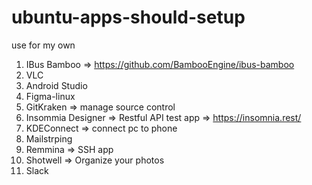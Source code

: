 # ubuntu-apps-should-setup
use for my own

1. IBus Bamboo => https://github.com/BambooEngine/ibus-bamboo
2. VLC
3. Android Studio
4. Figma-linux
5. GitKraken => manage source control
6. Insommia Designer => Restful API test app => https://insomnia.rest/
7. KDEConnect => connect pc to phone
8. Mailstrping
9. Remmina => SSH app
10. Shotwell => Organize your photos
11. Slack

